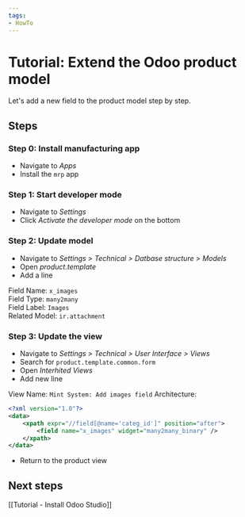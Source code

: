 ```yaml
---
tags:
- HowTo
---
```

# Tutorial: Extend the Odoo product model

Let's add a new field to the product model step by step.

## Steps

### Step 0: Install manufacturing app

* Navigate to *Apps*
* Install the `mrp` app

### Step 1: Start developer mode

* Navigate to *Settings*
* Click *Activate the developer mode* on the bottom

### Step 2: Update model

* Navigate to *Settings > Technical > Datbase structure > Models*
* Open *product.template*
* Add a line

Field Name: `x_images`\
Field Type: `many2many`\
Field Label: `Images`\
Related Model: `ir.attachment`

### Step 3: Update the view

* Navigate to *Settings > Technical > User Interface > Views*
* Search for `product.template.common.form`
* Open *Interhited Views*
* Add new line

View Name: `Mint System: Add images field`
Architecture:

```xml
<?xml version="1.0"?>
<data>
	<xpath expr="//field[@name='categ_id']" position="after">
		<field name="x_images" widget="many2many_binary" />
	</xpath>
</data>
```

* Return to the product view

## Next steps

[[Tutorial - Install Odoo Studio]]